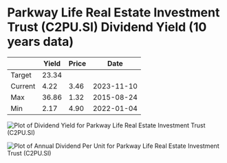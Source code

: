 # Parkway Life Real Estate Investment Trust (C2PU.SI) Dividend Yield (10 years data)

|     | Yield   | Price | Date       |
|-----|---------|-------|------------|
| Target | 23.34 |  |  |
| Current | 4.22 | 3.46  | 2023-11-10 |
| Max | 36.86 | 1.32  | 2015-08-24 |
| Min | 2.17 | 4.90  | 2022-01-04 |

![Plot of Dividend Yield for Parkway Life Real Estate Investment Trust (C2PU.SI)](C2PU_div_10.png)

![Plot of Annual Dividend Per Unit for Parkway Life Real Estate Investment Trust (C2PU.SI)](C2PU_yearly_dpu.png)
